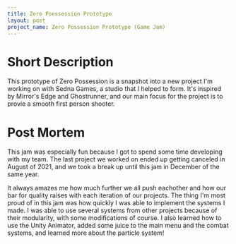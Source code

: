 ```yaml
---
title: Zero Poessession Prototype
layout: post
project_name: Zero Possession Prototype (Game Jam)
---
```


# Short Description
This prototype of Zero Possession is a snapshot into a new project I'm working on with Sedna Games, a studio that I helped to form. It's inspired by Mirror's Edge and Ghostrunner, and our main focus for the project is to provie a smooth first person shooter.
# Post Mortem
This jam was especially fun because I got to spend some time developing with my team. The last project we worked on ended up getting canceled in August of 2021, and we took a break up until this jam in December of the same year.

It always amazes me how much further we all push eachother and how our bar for quality raises with each iteration of our projects. The thing I'm most proud of in this jam was how quickly I was able to implement the systems I made. I was able to use several systems from other projects because of their modularity, with some modifications of course. I also learned how to use the Unity Animator, added some juice to the main menu and the combat systems, and learned more about the particle system!